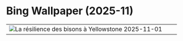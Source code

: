 # Bing Wallpaper (2025-11)

|  |  |  |
|:---:|:---:|:---:|
| ![](https://www.bing.com/th?id=OHR.BisonSprings_FR-FR3050146396_400x240.jpg "La résilience des bisons à Yellowstone") 2025-11-01 |  |  |

